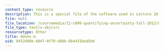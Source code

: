```yaml
---
content_type: resource
description: This is a special file of the software used in Lecture 10.
file: null
file_location: /coursemedia/12-s990-quantifying-uncertainty-fall-2012/8452688b60470f70d88b6b4431bed5bd_mdsex.m
file_type: text/x-objcsrc
resourcetype: Other
title: mdsex.m
uid: 8452688b-6047-0f70-d88b-6b4431bed5bd
---
```

